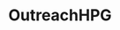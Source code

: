 ---
title: OutreachHPG
crosslinks:
- mwo
- mwobuilds
- youtubot
- anti_gif_bot
- mechwarrior
- livven
- tmsbmeta
- '2013'
- Battletechgame
- Eve
- MassdropBot
- MechwarriorMemes
- BANNEDFROMCLUBPENGUIN
- origamidicks
- autotldr
- xkcd
- PUBATTLEGROUNDS
- FireEmblemHeroes
- Games
- vexillology
---